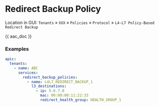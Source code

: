# Redirect Backup Policy

Location in GUI:
`Tenants` » `XXX` » `Policies` » `Protocol` » `L4-L7 Policy-Based Redirect Backup`

{{ aac_doc }}

### Examples

```yaml
apic:
  tenants:
    - name: ABC
      services:
        redirect_backup_policies:
          - name: L4L7_REDIRECT_BACKUP_1
            l3_destinations:
              - ip: 5.6.7.8
                mac: 00:00:00:11:22:33
                redirect_health_group: HEALTH_GROUP_1
```
